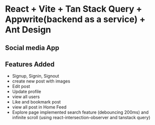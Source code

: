 # React + Vite + Tan Stack Query + Appwrite(backend as a service) + Ant Design

## Social media App

## Features Added
- Signup, Signin, Signout
- create new post with images
- Edit post
- Update profile
- view all users
- Like and bookmark post
- view all post in Home Feed
- Explore page implemented search feature (debouncing 200ms) and infinite scroll (using react-intersection-observer and tanstack query)